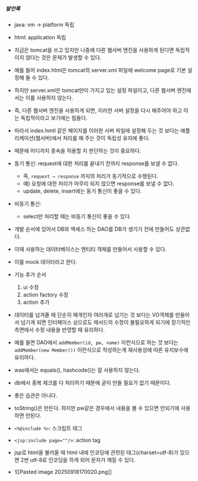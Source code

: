 ##### 발언록
- java: vm -> platform 독립
- html: application 독립
- 지금은 tomcat을 쓰고 있지만 나중에 다른 웹서버 엔진을 사용하게 된다면 독립적이지 않다는 것은 문제가 발생할 수 있다.
- 예를 들어 index.html은 tomcat의 server.xml 파일에 welcome page로 기본 설정해 둘 수 있다.
- 하지만 server.xml은 tomcat만이 가지고 있는 설정 파일이고, 다른 웹서버 엔진에서는 이를 사용하지 않는다.
- 즉, 다른 웹서버 엔진을 사용하게 되면, 이러한 서버 설정을 다시 해주어야 하고 이는 독립적이라고 보기에는 힘들다.
- 따라서 index.hmtl 같은 페이지를 이러한 서버 파일에 설정해 두는 것 보다는 애플리케이션(웹서버)에서 처리를 해 주는 것이 독립성 유지에 좋다.
- 때문에 어디까지 종속을 허용할 지 판단하는 것이 중요하다.


- 동기 통신: request에 대한 처리를 끝내기 전까지 response를 보낼 수 없다.
	- 즉, `request → response` 까지의 처리가 동기적으로 수행된다.
	- 예) 요청에 대한 처리가 마무리 되지 않으면 response를 보낼 수 없다.
	- update, delete, insert에는 동기 통신이 좋을 수 있다.
- 비동기 통신: 
	- select만 처리할 때는 비동기 통신이 좋을 수 있다.

- 개발 순서에 있어서 DB와 액세스 하는 DAO를 DB가 생기기 전에 만들어도 상관없다.
- 이때 사용하는 데이터베이스는 엔티티 객체를 만들어서 사용할 수 있다.
- 이를 mock 데이터라고 한다.


- 기능 추가 순서
	1. ui 수정
	2. action factory 수정
	3. action 추가

- 데이터를 넘겨줄 때 단순히 매개인자 여러개로 넘기는 것 보다는 VO객체를 만들어서 넘기게 되면 인터페이스 상으로도 메서드의 수정이 불필요하게 되기에 장기적인 측면에서 수정 내용을 반영할 때 유리하다.
- 예를 들면 DAO에서 `addMember(id, pw, name)` 이런식으로 하는 것 보다는 `addMember(new Member())` 이런식으로 작성하는게 재사용성에 따른 유지보수에 유리하다.

- was에서는 equals(), hashcode()는 잘 사용하지 않는다.
- db에서 중복 체크를 다 처리하기 때문에 굳이 만들 필요가 없기 때문이다.
- 좋은 습관은 아니다.
- toString()은 만든다. 하지만 pw같은 경우에서 내용을 볼 수 있으면 안되기에 사용하면 안된다.

- `<%@include %>`: 스크립트 태그
- `<jsp:include page=""/>`: action tag
- jsp로 html을 불러올 때 html 내에 인코딩에 관련된 태그(charset=utf-8)가 있으면 2번 utf-8로 인코딩을 하게 되어 문자가 깨질 수 있다.

- ![[Pasted image 20250918170020.png]]
